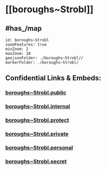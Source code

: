 # [[boroughs~Strobl]] 


## #has_/map  



```leaflet
id: boroughs~Strobl
zoomFeatures: true 
minZoom: 2 
maxZoom: 18
geojsonFolder: ./boroughs~Strobl//
markerFolder: ./boroughs~Strobl/
```



## Confidential Links & Embeds: 

### [boroughs~Strobl.public](/_public/\Earth\Continent\Europe\Europe~Central\Austria\Austrias_States\Salzburg,State\counties~Salzburg\Salzburg\cities~Salzburg\Stroblboroughs~Strobl.public.md) 

### [boroughs~Strobl.internal](/_internal/\Earth\Continent\Europe\Europe~Central\Austria\Austrias_States\Salzburg,State\counties~Salzburg\Salzburg\cities~Salzburg\Stroblboroughs~Strobl.internal.md) 

### [boroughs~Strobl.protect](/_protect/\Earth\Continent\Europe\Europe~Central\Austria\Austrias_States\Salzburg,State\counties~Salzburg\Salzburg\cities~Salzburg\Stroblboroughs~Strobl.protect.md) 

### [boroughs~Strobl.private](/_private/\Earth\Continent\Europe\Europe~Central\Austria\Austrias_States\Salzburg,State\counties~Salzburg\Salzburg\cities~Salzburg\Stroblboroughs~Strobl.private.md) 

### [boroughs~Strobl.personal](/_personal/\Earth\Continent\Europe\Europe~Central\Austria\Austrias_States\Salzburg,State\counties~Salzburg\Salzburg\cities~Salzburg\Stroblboroughs~Strobl.personal.md) 

### [boroughs~Strobl.secret](/_secret/\Earth\Continent\Europe\Europe~Central\Austria\Austrias_States\Salzburg,State\counties~Salzburg\Salzburg\cities~Salzburg\Stroblboroughs~Strobl.secret.md)

